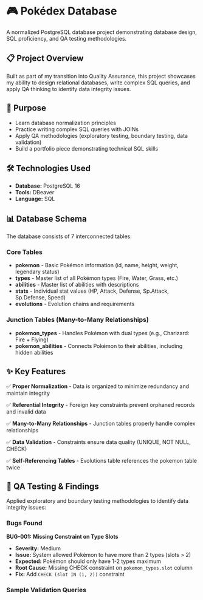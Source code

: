# 🎮 Pokédex Database

A normalized PostgreSQL database project demonstrating database design, SQL proficiency, and QA testing methodologies.

## 📋 Project Overview

Built as part of my transition into Quality Assurance, this project showcases my ability to design relational databases, write complex SQL queries, and apply QA thinking to identify data integrity issues.

## 🎯 Purpose

- Learn database normalization principles
- Practice writing complex SQL queries with JOINs
- Apply QA methodologies (exploratory testing, boundary testing, data validation)
- Build a portfolio piece demonstrating technical SQL skills

## 🛠️ Technologies Used

- **Database:** PostgreSQL 16
- **Tools:** DBeaver
- **Language:** SQL

## 📊 Database Schema

The database consists of 7 interconnected tables:

### Core Tables
- **pokemon** - Basic Pokémon information (id, name, height, weight, legendary status)
- **types** - Master list of all Pokémon types (Fire, Water, Grass, etc.)
- **abilities** - Master list of abilities with descriptions
- **stats** - Individual stat values (HP, Attack, Defense, Sp.Attack, Sp.Defense, Speed)
- **evolutions** - Evolution chains and requirements

### Junction Tables (Many-to-Many Relationships)
- **pokemon_types** - Handles Pokémon with dual types (e.g., Charizard: Fire + Flying)
- **pokemon_abilities** - Connects Pokémon to their abilities, including hidden abilities

## ✨ Key Features

✅ **Proper Normalization** - Data is organized to minimize redundancy and maintain integrity

✅ **Referential Integrity** - Foreign key constraints prevent orphaned records and invalid data

✅ **Many-to-Many Relationships** - Junction tables properly handle complex relationships

✅ **Data Validation** - Constraints ensure data quality (UNIQUE, NOT NULL, CHECK)

✅ **Self-Referencing Tables** - Evolutions table references the pokemon table twice

## 🧪 QA Testing & Findings

Applied exploratory and boundary testing methodologies to identify data integrity issues:

### Bugs Found

**BUG-001: Missing Constraint on Type Slots**
- **Severity:** Medium
- **Issue:** System allowed Pokémon to have more than 2 types (slots > 2)
- **Expected:** Pokémon should only have 1-2 types maximum
- **Root Cause:** Missing CHECK constraint on `pokemon_types.slot` column
- **Fix:** Add `CHECK (slot IN (1, 2))` constraint

### Sample Validation Queries
```sql
